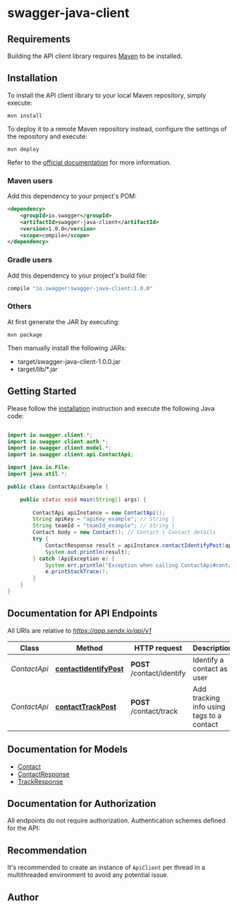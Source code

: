 # swagger-java-client

## Requirements

Building the API client library requires [Maven](https://maven.apache.org/) to be installed.

## Installation

To install the API client library to your local Maven repository, simply execute:

```shell
mvn install
```

To deploy it to a remote Maven repository instead, configure the settings of the repository and execute:

```shell
mvn deploy
```

Refer to the [official documentation](https://maven.apache.org/plugins/maven-deploy-plugin/usage.html) for more information.

### Maven users

Add this dependency to your project's POM:

```xml
<dependency>
    <groupId>io.swagger</groupId>
    <artifactId>swagger-java-client</artifactId>
    <version>1.0.0</version>
    <scope>compile</scope>
</dependency>
```

### Gradle users

Add this dependency to your project's build file:

```groovy
compile "io.swagger:swagger-java-client:1.0.0"
```

### Others

At first generate the JAR by executing:

    mvn package

Then manually install the following JARs:

* target/swagger-java-client-1.0.0.jar
* target/lib/*.jar

## Getting Started

Please follow the [installation](#installation) instruction and execute the following Java code:

```java

import io.swagger.client.*;
import io.swagger.client.auth.*;
import io.swagger.client.model.*;
import io.swagger.client.api.ContactApi;

import java.io.File;
import java.util.*;

public class ContactApiExample {

    public static void main(String[] args) {
        
        ContactApi apiInstance = new ContactApi();
        String apiKey = "apiKey_example"; // String | 
        String teamId = "teamId_example"; // String | 
        Contact body = new Contact(); // Contact | Contact details
        try {
            ContactResponse result = apiInstance.contactIdentifyPost(apiKey, teamId, body);
            System.out.println(result);
        } catch (ApiException e) {
            System.err.println("Exception when calling ContactApi#contactIdentifyPost");
            e.printStackTrace();
        }
    }
}

```

## Documentation for API Endpoints

All URIs are relative to *https://app.sendx.io/api/v1*

Class | Method | HTTP request | Description
------------ | ------------- | ------------- | -------------
*ContactApi* | [**contactIdentifyPost**](docs/ContactApi.md#contactIdentifyPost) | **POST** /contact/identify | Identify a contact as user
*ContactApi* | [**contactTrackPost**](docs/ContactApi.md#contactTrackPost) | **POST** /contact/track | Add tracking info using tags to a contact


## Documentation for Models

 - [Contact](docs/Contact.md)
 - [ContactResponse](docs/ContactResponse.md)
 - [TrackResponse](docs/TrackResponse.md)


## Documentation for Authorization

All endpoints do not require authorization.
Authentication schemes defined for the API:

## Recommendation

It's recommended to create an instance of `ApiClient` per thread in a multithreaded environment to avoid any potential issue.

## Author



